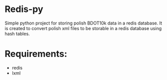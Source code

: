# Redis-py
Simple python project for storing polish BDOT10k data in a redis database.  It is created to convert polish xml files to be storable in a redis database using hash tables. 
# Requirements:
* redis
* lxml
